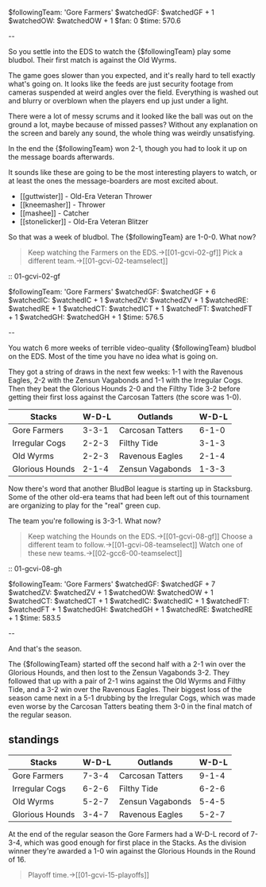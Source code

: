 $followingTeam: 'Gore Farmers'
$watchedGF: $watchedGF + 1
$watchedOW: $watchedOW + 1
$fan: 0
$time: 570.6

--

So you settle into the EDS to watch the {$followingTeam} play some bludbol. Their first match is against the Old Wyrms.

The game goes slower than you expected, and it's really hard to tell exactly what's going on. It looks like the feeds are just security footage from cameras suspended at weird angles over the field. Everything is washed out and blurry or overblown when the players end up just under a light. 

There were a lot of messy scrums and it looked like the ball was out on the ground a lot, maybe because of missed passes? Without any explanation on the screen and barely any sound, the whole thing was weirdly unsatisfying.

In the end the {$followingTeam} won 2-1, though you had to look it up on the message boards afterwards.

It sounds like these are going to be the most interesting players to watch, or at least the ones the message-boarders are most excited about.

* [[guttwister]] - Old-Era Veteran Thrower
* [[kneemasher]] - Thrower
* [[mashee]] - Catcher
* [[stonelicker]] - Old-Era Veteran Blitzer



So that was a week of bludbol. The {$followingTeam} are 1-0-0. What now?

> Keep watching the Farmers on the EDS.->[[01-gcvi-02-gf]]
> Pick a different team.->[[01-gcvi-02-teamselect]]

:: 01-gcvi-02-gf

$followingTeam: 'Gore Farmers'
$watchedGF: $watchedGF + 6
$watchedIC: $watchedIC + 1
$watchedZV: $watchedZV + 1
$watchedRE: $watchedRE + 1
$watchedCT: $watchedICT + 1
$watchedFT: $watchedFT + 1
$watchedGH: $watchedGH + 1
$time: 576.5

--

You watch 6 more weeks of terrible video-quality {$followingTeam} bludbol on the EDS. Most of the time you have no idea what is going on.

They got a string of draws in the next few weeks: 1-1 with the Ravenous Eagles, 2-2 with the Zensun Vagabonds and 1-1 with the Irregular Cogs. Then they beat the Glorious Hounds 2-0 and the Filthy Tide 3-2 before getting their first loss against the Carcosan Tatters (the score was 1-0).

| Stacks | W-D-L | Outlands | W-D-L |
|-------|-----|--|--|
| Gore Farmers | 3-3-1 | Carcosan Tatters | 6-1-0 |
| Irregular Cogs | 2-2-3 | Filthy Tide | 3-1-3 |
| Old Wyrms | 2-2-3 | Ravenous Eagles | 2-1-4 |
| Glorious Hounds | 2-1-4 | Zensun Vagabonds | 1-3-3 |

Now there's word that another BludBol league is starting up in Stacksburg. Some of the other old-era teams that had been left out of this tournament are organizing to play for the "real" green cup.

The team you're following is 3-3-1. What now?

> Keep watching the Hounds on the EDS.->[[01-gcvi-08-gf]]
> Choose a different team to follow.->[[01-gcvi-08-teamselect]]
> Watch one of these new teams.->[[02-gcc6-00-teamselect]]


:: 01-gcvi-08-gh

$followingTeam: 'Gore Farmers'
$watchedGF: $watchedGF + 7
$watchedZV: $watchedZV + 1
$watchedOW: $watchedOW + 1
$watchedCT: $watchedCT + 1
$watchedIC: $watchedIC + 1
$watchedFT: $watchedFT + 1
$watchedGH: $watchedGH + 1
$watchedRE: $watchedRE + 1
$time: 583.5

--

And that's the season.

The {$followingTeam} started off the second half with a 2-1 win over the Glorious Hounds, and then lost to the Zensun Vagabonds 3-2. They followed that up with a pair of 2-1 wins against the Old Wyrms and Filthy Tide, and a 3-2 win over the Ravenous Eagles. Their biggest loss of the season came next in a 5-1 drubbing by the Irregular Cogs, which was made even worse by the Carcosan Tatters beating them 3-0 in the final match of the regular season.

## standings

| Stacks | W-D-L | Outlands | W-D-L |
|-------|-----|--|--|
| Gore Farmers | 7-3-4 | Carcosan Tatters | 9-1-4 |
| Irregular Cogs | 6-2-6 | Filthy Tide | 6-2-6 |
| Old Wyrms | 5-2-7 | Zensun Vagabonds | 5-4-5 |
| Glorious Hounds | 3-4-7 | Ravenous Eagles | 5-2-7 |

At the end of the regular season the Gore Farmers had a W-D-L record of 7-3-4, which was good enough for first place in the Stacks. As the division winner they're awarded a 1-0 win against the Glorious Hounds in the Round of 16.

> Playoff time.->[[01-gcvi-15-playoffs]]